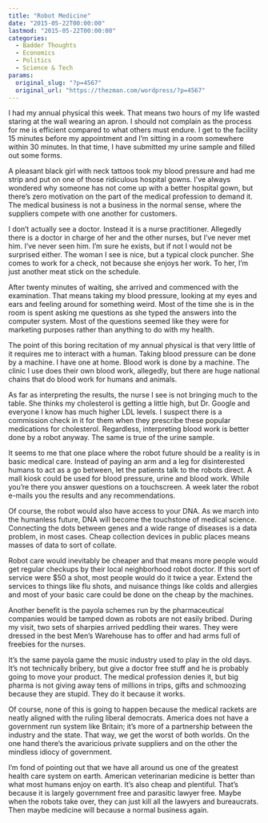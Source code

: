 ```yaml
---
title: "Robot Medicine"
date: "2015-05-22T00:00:00"
lastmod: "2015-05-22T00:00:00"
categories:
  - Badder Thoughts
  - Economics
  - Politics
  - Science & Tech
params:
  original_slug: "?p=4567"
  original_url: "https://thezman.com/wordpress/?p=4567"
---
```


I had my annual physical this week. That means two hours of my life
wasted staring at the wall wearing an apron. I should not complain as
the process for me is efficient compared to what others must endure. I
get to the facility 15 minutes before my appointment and I’m sitting in
a room somewhere within 30 minutes. In that time, I have submitted my
urine sample and filled out some forms.

A pleasant black girl with neck tattoos took my blood pressure and had
me strip and put on one of those ridiculous hospital gowns. I’ve always
wondered why someone has not come up with a better hospital gown, but
there’s zero motivation on the part of the medical profession to demand
it. The medical business is not a business in the normal sense, where
the suppliers compete with one another for customers.

I don’t actually see a doctor. Instead it is a nurse practitioner.
Allegedly there is a doctor in charge of her and the other nurses, but
I’ve never met him. I’ve never seen him. I’m sure he exists, but if not
I would not be surprised either. The woman I see is nice, but a typical
clock puncher. She comes to work for a check, not because she enjoys her
work. To her, I’m just another meat stick on the schedule.

After twenty minutes of waiting, she arrived and commenced with the
examination. That means taking my blood pressure, looking at my eyes and
ears and feeling around for something weird. Most of the time she is in
the room is spent asking me questions as she typed the answers into the
computer system. Most of the questions seemed like they were for
marketing purposes rather than anything to do with my health.

The point of this boring recitation of my annual physical is that very
little of it requires me to interact with a human. Taking blood pressure
can be done by a machine. I have one at home. Blood work is done by a
machine. The clinic I use does their own blood work, allegedly, but
there are huge national chains that do blood work for humans and
animals.

As far as interpreting the results, the nurse I see is not bringing much
to the table. She thinks my cholesterol is getting a little high, but
Dr. Google and everyone I know has much higher LDL levels. I suspect
there is a commission check in it for them when they prescribe these
popular medications for cholesterol. Regardless, interpreting blood work
is better done by a robot anyway. The same is true of the urine sample.

It seems to me that one place where the robot future should be a reality
is in basic medical care. Instead of paying an arm and a leg for
disinterested humans to act as a go between, let the patients talk to
the robots direct. A mall kiosk could be used for blood pressure, urine
and blood work. While you’re there you answer questions on a
touchscreen. A week later the robot e-mails you the results and any
recommendations.

Of course, the robot would also have access to your DNA. As we march
into the humanless future, DNA will become the touchstone of medical
science. Connecting the dots between genes and a wide range of diseases
is a data problem, in most cases. Cheap collection devices in public
places means masses of data to sort of collate.

Robot care would inevitably be cheaper and that means more people would
get regular checkups by their local neighborhood robot doctor. If this
sort of service were $50 a shot, most people would do it twice a year.
Extend the services to things like flu shots, and nuisance things like
colds and allergies and most of your basic care could be done on the
cheap by the machines.

Another benefit is the payola schemes run by the pharmaceutical
companies would be tamped down as robots are not easily bribed. During
my visit, two sets of sharpies arrived peddling their wares. They were
dressed in the best Men’s Warehouse has to offer and had arms full of
freebies for the nurses.

It’s the same payola game the music industry used to play in the old
days. It’s not technically bribery, but give a doctor free stuff and he
is probably going to move your product. The medical profession denies
it, but big pharma is not giving away tens of millions in trips, gifts
and schmoozing because they are stupid. They do it because it works.

Of course, none of this is going to happen because the medical rackets
are neatly aligned with the ruling liberal democrats. America does not
have a government run system like Britain; it’s more of a partnership
between the industry and the state. That way, we get the worst of both
worlds. On the one hand there’s the avaricious private suppliers and on
the other the mindless idiocy of government.

I’m fond of pointing out that we have all around us one of the greatest
health care system on earth. American veterinarian medicine is better
than what most humans enjoy on earth. It’s also cheap and plentiful.
That’s because it is largely government free and parasitic lawyer free.
Maybe when the robots take over, they can just kill all the lawyers and
bureaucrats. Then maybe medicine will because a normal business again.
